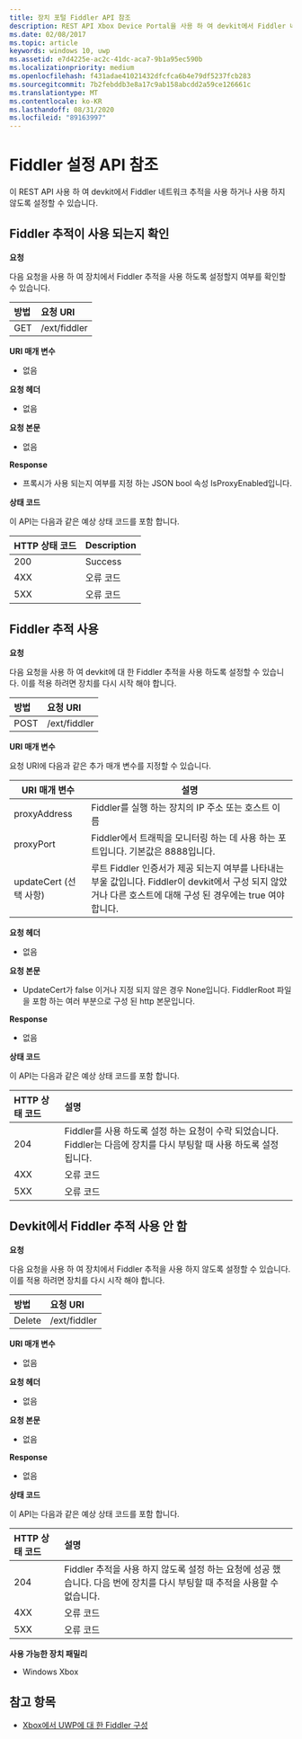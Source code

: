 ```yaml
---
title: 장치 포털 Fiddler API 참조
description: REST API Xbox Device Portal을 사용 하 여 devkit에서 Fiddler 네트워크 추적을 사용 하거나 사용 하지 않도록 설정 하는 방법에 대해 알아봅니다.
ms.date: 02/08/2017
ms.topic: article
keywords: windows 10, uwp
ms.assetid: e7d4225e-ac2c-41dc-aca7-9b1a95ec590b
ms.localizationpriority: medium
ms.openlocfilehash: f431adae41021432dfcfca6b4e79df5237fcb283
ms.sourcegitcommit: 7b2febddb3e8a17c9ab158abcdd2a59ce126661c
ms.translationtype: MT
ms.contentlocale: ko-KR
ms.lasthandoff: 08/31/2020
ms.locfileid: "89163997"
---
```

# <a name="fiddler-settings-api-reference"></a>Fiddler 설정 API 참조   
이 REST API 사용 하 여 devkit에서 Fiddler 네트워크 추적을 사용 하거나 사용 하지 않도록 설정할 수 있습니다.

## <a name="determine-if-fiddler-tracing-is-enabled"></a>Fiddler 추적이 사용 되는지 확인

**요청**

다음 요청을 사용 하 여 장치에서 Fiddler 추적을 사용 하도록 설정할지 여부를 확인할 수 있습니다.

방법      | 요청 URI
:------     | :-----
GET | /ext/fiddler


**URI 매개 변수**

- 없음

**요청 헤더**

- 없음

**요청 본문**   

- 없음

**Response**   

- 프록시가 사용 되는지 여부를 지정 하는 JSON bool 속성 IsProxyEnabled입니다.

**상태 코드**

이 API는 다음과 같은 예상 상태 코드를 포함 합니다.

HTTP 상태 코드      | Description
:------     | :-----
200 | Success
4XX | 오류 코드
5XX | 오류 코드

## <a name="enable-fiddler-tracing"></a>Fiddler 추적 사용

**요청**

다음 요청을 사용 하 여 devkit에 대 한 Fiddler 추적을 사용 하도록 설정할 수 있습니다.  이를 적용 하려면 장치를 다시 시작 해야 합니다.

방법      | 요청 URI
:------     | :-----
POST | /ext/fiddler

**URI 매개 변수**

요청 URI에 다음과 같은 추가 매개 변수를 지정할 수 있습니다.

| URI 매개 변수      | 설명     | 
| ------------------ |-----------------|
| proxyAddress       | Fiddler를 실행 하는 장치의 IP 주소 또는 호스트 이름 |
| proxyPort          | Fiddler에서 트래픽을 모니터링 하는 데 사용 하는 포트입니다. 기본값은 8888입니다. |
| updateCert (선택 사항)| 루트 Fiddler 인증서가 제공 되는지 여부를 나타내는 부울 값입니다. Fiddler이 devkit에서 구성 되지 않았거나 다른 호스트에 대해 구성 된 경우에는 true 여야 합니다.  |


**요청 헤더**

- 없음

**요청 본문**

- UpdateCert가 false 이거나 지정 되지 않은 경우 None입니다. FiddlerRoot 파일을 포함 하는 여러 부분으로 구성 된 http 본문입니다.

**Response**   

- 없음  

**상태 코드**

이 API는 다음과 같은 예상 상태 코드를 포함 합니다.

HTTP 상태 코드      | 설명
:------     | :-----
204 | Fiddler를 사용 하도록 설정 하는 요청이 수락 되었습니다. Fiddler는 다음에 장치를 다시 부팅할 때 사용 하도록 설정 됩니다.
4XX | 오류 코드
5XX | 오류 코드

## <a name="disable-fiddler-tracing-on-the-devkit"></a>Devkit에서 Fiddler 추적 사용 안 함

**요청**

다음 요청을 사용 하 여 장치에서 Fiddler 추적을 사용 하지 않도록 설정할 수 있습니다. 이를 적용 하려면 장치를 다시 시작 해야 합니다.

방법      | 요청 URI
:------     | :-----
Delete | /ext/fiddler

**URI 매개 변수**

- 없음

**요청 헤더**

- 없음

**요청 본문**   

- 없음

**Response**   

- 없음 

**상태 코드**

이 API는 다음과 같은 예상 상태 코드를 포함 합니다.

HTTP 상태 코드      | 설명
:------     | :-----
204 | Fiddler 추적을 사용 하지 않도록 설정 하는 요청에 성공 했습니다. 다음 번에 장치를 다시 부팅할 때 추적을 사용할 수 없습니다.
4XX | 오류 코드
5XX | 오류 코드


**사용 가능한 장치 패밀리**

* Windows Xbox

## <a name="see-also"></a>참고 항목
- [Xbox에서 UWP에 대 한 Fiddler 구성](uwp-fiddler.md)


